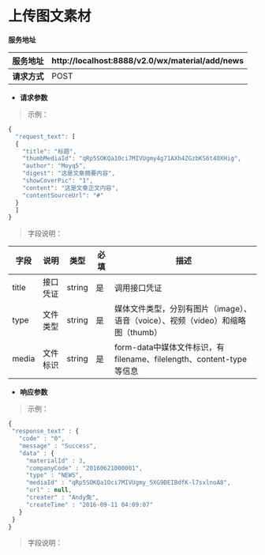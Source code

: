 # 上传图文素材

**服务地址**

| **服务地址** | http://localhost:8888/v2.0/wx/material/add/news |
| --- | --- |
| **请求方式** | POST |


* **请求参数**

>示例：

```javascript
{
  "request_text": [
  {
    "title": "标题",
    "thumbMediaId": "qRp5SOKQa1Oci7MIVUgmy4g71AXh4ZGzbKS6t40XHig",
    "author": "Moyq5",
    "digest": "这是文章摘要内容",
    "showCoverPic": "1",
    "content": "这是文章正文内容",
    "contentSourceUrl": "#"
  }
  ]
}
```

>字段说明：

| **字段** | **说明** | **类型** | **必填** | **描述** |
| --- | --- | --- | --- | --- |
| title | 接口凭证 | string | 是 | 调用接口凭证 |
| type | 文件类型 | string | 是 | 媒体文件类型，分别有图片（image）、语音（voice）、视频（video）和缩略图（thumb） |
| media | 文件标识 | string | 是 | form-data中媒体文件标识，有filename、filelength、content-type等信息 |

* **响应参数**

>示例：

```javascript
{
 "response_text" : {
   "code" : "0",
   "message" : "Success",
   "data" : {
     "materialId" : 3,
     "companyCode" : "20160621000001",
     "type" : "NEWS",
     "mediaId" : "qRp5SOKQa1Oci7MIVUgmy_5XG9DEIBdfK-l7sxlnoA8",
     "url" : null,
     "creater" : "Andy兔",
     "createTime" : "2016-09-11 04:09:07"
   }
 }
}
```

>字段说明：


